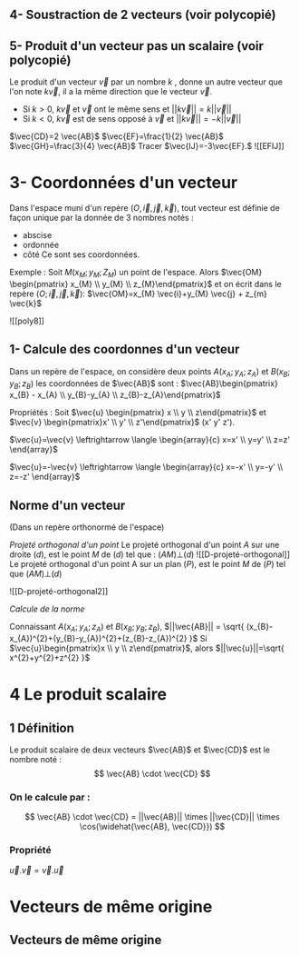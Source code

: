 

## 4- Soustraction de 2 vecteurs (voir polycopié)

## 5- Produit d'un vecteur pas un scalaire (voir polycopié)

 Le produit d'un vecteur $\vec{v}$ par un nombre $k$ , donne un autre vecteur que l'on note $k \vec{v}$, il a la même direction que le vecteur $\vec{v}$.

- Si $k > 0$, $k \vec{v}$ et $\vec{v}$ ont le même sens et $||k \vec{v}||=k ||\vec{v}||$
- Si $k < 0$, $k \vec{v}$ est de sens opposé à $\vec{v}$ et $||k \vec{v}||=-k ||\vec{v}||$

$\vec{CD}=2 \vec{AB}$
$\vec{EF}=\frac{1}{2} \vec{AB}$
$\vec{GH}=\frac{3}{4} \vec{AB}$
Tracer $\vec{IJ}=-3\vec{EF}.$
![[EFIJ]]


# 3- Coordonnées d'un vecteur  

Dans l'espace muni d'un repère ($O, \vec{i}, \vec{j}, \vec{k}$), tout vecteur est définie de façon unique par la donnée de 3 nombres notés : 
- abscise 
- ordonnée
- côté 
Ce sont ses coordonnées.

Exemple : Soit $M(x_{M};y_{M};Z_{M})$ un point de l'espace. 
Alors $\vec{OM} \begin{pmatrix} x_{M} \\ y_{M} \\ z_{M}\end{pmatrix}$ et on écrit dans le repère $(O; \vec{i}, \vec{j}, \vec{k})$:
$\vec{OM}=x_{M} \vec{i}+y_{M} \vec{j} + z_{m} \vec{k}$

![[poly8]]


## 1- Calcule des coordonnes d'un vecteur

Dans un repère de l'espace, on considère deux points $A(x_{A};y_{A};z_{A})$ et $B(x_{B};y_{B};z_{B})$
les coordonnées de $\vec{AB}$ sont : 
$\vec{AB}\begin{pmatrix} x_{B} - x_{A} \\ y_{B}-y_{A} \\ z_{B}-z_{A}\end{pmatrix}$


Propriétés : Soit $\vec{u} \begin{pmatrix} x \\ y \\ z\end{pmatrix}$  et $\vec{v} \begin{pmatrix}x' \\ y' \\ z'\end{pmatrix}$ (x' y' z').

$\vec{u}=\vec{v} \leftrightarrow \langle \begin{array}{c}  x=x' \\ y=y' \\ z=z' \end{array}$

$\vec{u}=-\vec{v} \leftrightarrow \langle \begin{array}{c}  x=-x' \\ y=-y' \\ z=-z' \end{array}$



## Norme d'un vecteur

(Dans un repère orthonormé de l'espace)

*Projeté orthogonal d'un point*
Le projeté orthogonal d'un point $A$ sur une droite $(d)$, est le point $M$ de $(d)$ tel que : $(AM)\bot(d)$ 
![[D-projeté-orthogonal]]
Le projeté orthogonal d'un point A sur un plan $(P)$, est le point $M$ de $(P)$ tel que $(AM)\bot(d)$ 

![[D-projeté-orthogonal2]]

*Calcule de la norme*

Connaissant $A(x_{A};y_{A};z_{A})$ et $B(x_{B};y_{B};z_{B})$, $||\vec{AB}|| = \sqrt{ (x_{B}-x_{A})^{2}+(y_{B}-y_{A})^{2}+(z_{B}-z_{A})^{2} }$
Si $\vec{u}\begin{pmatrix}x \\ y \\ z\end{pmatrix}$, alors $||\vec{u}||=\sqrt{ x^{2}+y^{2}+z^{2} }$
# 4 Le produit scalaire

## 1 Définition

Le produit scalaire de deux vecteurs $\vec{AB}$ et $\vec{CD}$ est le nombre noté :
$$
\vec{AB} \cdot \vec{CD}
$$

### On le calcule par :

$$
\vec{AB} \cdot \vec{CD} = ||\vec{AB}|| \times ||\vec{CD}|| \times \cos(\widehat{\vec{AB}, \vec{CD}})
$$

### Propriété
$\vec{u}.\vec{v}=\vec{v}.\vec{u}$

# Vecteurs de même origine



## Vecteurs de même origine